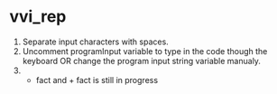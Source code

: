 # vvi_rep
1. Separate input characters with spaces.
2. Uncomment programInput variable to type in the code though the keyboard OR change the program input string variable manualy.
3. - fact and + fact is still in progress
